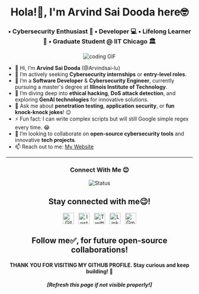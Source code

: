 <h1 align="center">Hola!👋, I'm Arvind Sai Dooda here🤓</h1>
<h3 align="center"> •  Cybersecurity Enthusiast 🔐  •  Developer 💻  •  Lifelong Learner 📖  • Graduate Student @ IIT Chicago 🏛️</h3>

<p align="center">
<img src="https://media.giphy.com/media/UW8Mnpe8Cniw7cLtCu/giphy.gif" alt="coding GIF" />
</p>

- 👋 Hi, I’m **Arvind Sai Dooda** (@Arvindsai-lu)
- 🔎 I’m actively seeking **Cybersecurity internships** or **entry-level roles**.
- 👀 I’m a **Software Developer** & **Cybersecurity Engineer**, currently pursuing a master's degree at **Illinois Institute of Technology**.
- 🌱 I’m diving deep into **ethical hacking**, **DoS attack detection**, and exploring **GenAI technologies** for innovative solutions.
- 💬 Ask me about **penetration testing**, **application security**, or **fun knock-knock jokes**! 😉
- ⚡ Fun fact: I can write complex scripts but will still Google simple regex every time. 😂
- 💞️ I’m looking to collaborate on **open-source cybersecurity tools** and innovative **tech projects**.
- 📫 Reach out to me: [My Website](https://sites.google.com/view/arvindsai/home)

<hr>
<h3 align="center">Connect With Me 😊</h3>
<p align="center">
<img src="https://media.giphy.com/media/iJtY99TFeXS4MYaudW/giphy.gif" alt="Status" />
</p>

<h2 align="center">Stay connected with me😉!</h2>

<p align="center">
<a href="https://github.com/Arvindsai-lu"><img src="https://camo.githubusercontent.com/b079fe922f00c4b86f1b724fbc2e8141c468794ce8adbc9b7456e5e1ad09c622/68747470733a2f2f6564656e742e6769746875622e696f2f537570657254696e7949636f6e732f696d616765732f7376672f6769746875622e737667" alt="GitHub logo" width="30" height="30"></a>&nbsp;&nbsp;
<a href="https://instagram.com/_hey__arvind?igshid=1w73q6nz4rv1a"><img src="https://camo.githubusercontent.com/c9dacf0f25a1489fdbc6c0d2b41cda58b77fa210a13a886d6f99e027adfbd358/68747470733a2f2f6564656e742e6769746875622e696f2f537570657254696e7949636f6e732f696d616765732f7376672f696e7374616772616d2e737667" alt="Instagram logo" width="30" height="30"></a>&nbsp;&nbsp;
<a href="https://twitter.com/Arvind_sai3k?s=08"><img src="https://camo.githubusercontent.com/35b0b8bfbd8840f35607fb56ad0a139047fd5d6e09ceb060c5c6f0a5abd1044c/68747470733a2f2f6564656e742e6769746875622e696f2f537570657254696e7949636f6e732f696d616765732f7376672f747769747465722e737667" alt="Twitter logo" width="30" height="30"></a>&nbsp;&nbsp;
<a href="https://www.linkedin.com/in/arvind-sai-d-11374019b"><img src="https://camo.githubusercontent.com/c8a9c5b414cd812ad6a97a46c29af67239ddaeae08c41724ff7d945fb4c047e5/68747470733a2f2f6564656e742e6769746875622e696f2f537570657254696e7949636f6e732f696d616765732f7376672f6c696e6b6564696e2e737667" alt="LinkedIn logo" width="30" height="30"></a>&nbsp;&nbsp;
<a href="mailto:arvindsaidooda@gmail.com"><img src="https://camo.githubusercontent.com/4a3dd8d10a27c272fd04b2ce8ed1a130606f95ea6a76b5e19ce8b642faa18c27/68747470733a2f2f6564656e742e6769746875622e696f2f537570657254696e7949636f6e732f696d616765732f7376672f676d61696c2e737667" alt="Gmail logo" width="30" height="30"></a>
</p>

<h2 align="center">Follow me✅, for future open-source collaborations!</h2>
<h4 align="center">THANK YOU FOR VISITING MY GITHUB PROFILE. Stay curious and keep building! 🚀</h4>
<h5 align="center">[Refresh this page if not visible properly!]</h5>

<!---
Arvindsai-lu/Arvindsai-lu is a ✨ special ✨ repository because its `README.md` (this file) appears on your GitHub profile.
You can click the Preview link to take a look at your changes.
--->
